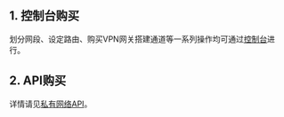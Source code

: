 ## 1. 控制台购买
划分网段、设定路由、购买VPN网关搭建通道等一系列操作均可通过<a href="http://tce.fsphere.cn/" target="_blank">控制台</a>进行。

## 2. API购买
详情请见[私有网络API](http://tce.fsphere.cn/doc/api/245/%E7%AE%80%E4%BB%8B)。